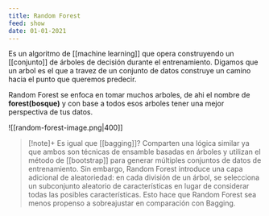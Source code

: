 ```yaml
---
title: Random Forest
feed: show
date: 01-01-2021
---
```


Es un algoritmo de [[machine learning]] que opera construyendo un [[conjunto]] de árboles de decisión durante el entrenamiento. Digamos que un arbol es el que a travez de un conjunto de datos construye un camino hacia el punto que queremos predecir.

Random Forest se enfoca en tomar muchos arboles, de ahi el nombre de **forest(bosque)** y con base a todos esos arboles tener una mejor perspectiva de tus datos.


![[random-forest-image.png|400]]

>[!note]+ Es igual que [[bagging]]?
>Comparten una lógica similar ya que ambos son técnicas de ensamble basadas en árboles y utilizan el método de [[bootstrap]] para generar múltiples conjuntos de datos de entrenamiento. Sin embargo, Random Forest introduce una capa adicional de aleatoriedad: en cada división de un árbol, se selecciona un subconjunto aleatorio de características en lugar de considerar todas las posibles características. Esto hace que Random Forest sea menos propenso a sobreajustar en comparación con Bagging.


